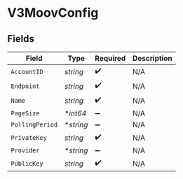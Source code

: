 # V3MoovConfig


## Fields

| Field              | Type               | Required           | Description        |
| ------------------ | ------------------ | ------------------ | ------------------ |
| `AccountID`        | *string*           | :heavy_check_mark: | N/A                |
| `Endpoint`         | *string*           | :heavy_check_mark: | N/A                |
| `Name`             | *string*           | :heavy_check_mark: | N/A                |
| `PageSize`         | **int64*           | :heavy_minus_sign: | N/A                |
| `PollingPeriod`    | **string*          | :heavy_minus_sign: | N/A                |
| `PrivateKey`       | *string*           | :heavy_check_mark: | N/A                |
| `Provider`         | **string*          | :heavy_minus_sign: | N/A                |
| `PublicKey`        | *string*           | :heavy_check_mark: | N/A                |